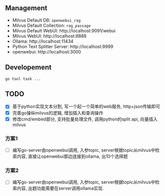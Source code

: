 ## Management

- Milvus Default DB: `openwebui_rag`
- Milvus Default Collection: `rag_passage`
- Milvus Default WebUI: http://localhost:9091/webui
- Milvus WebUI: http://localhost:8888
- Ollama: http://localhost:11434
- Python Text Splitter Server: http://localhost:9999
- openwebui: http://localhost:3000

## Developement

```shell
go tool task ...
```

## TODO

- [x] 基于python实现文本分割, 写一个起一个简单的web服务, http+json传输即可
- [x] 完善go操纵milvus的逻辑, 增加插入和查询操作
- [x] 修改cmd/embed部分, 支持批量处理文件, 调用python的split api, 向量插入milvus

### 方案1

- [ ] 编写go-server由openwebui调用, 入参topic, server根据topic从milvus中检索内容,
直接让openwebui那边连接到ollama, 出10个选择题

### 方案2

- [ ] 编写go-server由openwebui调用, 入参topic, server根据topic从milvus中检索内容, 出题功能需要在server调用ollama实现.
